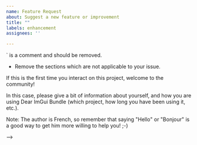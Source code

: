 ```yaml
---
name: Feature Request
about: Suggest a new feature or improvement
title: ""
labels: enhancement
assignees: ''

---
```



<!-- INSTRUCTIONS

Please fill in the sections below:
* Remove the comments (like this one) before submitting your issue:
  anything between `<! --` and `-->` is a comment and should be removed.
* Remove the sections which are not applicable to your issue.


If this is the first time you interact on this project, welcome to the community!

In this case, please give a bit of information about yourself, and how you are using Dear ImGui Bundle (which project, how long you have been using it, etc.).

Note: The author is French, so remember that saying "Hello" or "Bonjour" is a good way to get him more willing to help you! ;-)

-->

<!--
**Describe the feature you'd like**
A clear and concise description of what you want to happen.
Explain why you think this feature would be useful.
-->
